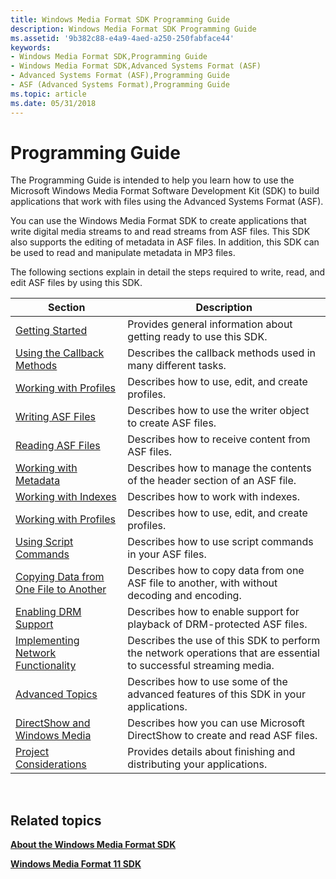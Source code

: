 ```yaml
---
title: Windows Media Format SDK Programming Guide
description: Windows Media Format SDK Programming Guide
ms.assetid: '9b382c88-e4a9-4aed-a250-250fabface44'
keywords:
- Windows Media Format SDK,Programming Guide
- Windows Media Format SDK,Advanced Systems Format (ASF)
- Advanced Systems Format (ASF),Programming Guide
- ASF (Advanced Systems Format),Programming Guide
ms.topic: article
ms.date: 05/31/2018
---
```


# Programming Guide

The Programming Guide is intended to help you learn how to use the Microsoft Windows Media Format Software Development Kit (SDK) to build applications that work with files using the Advanced Systems Format (ASF).

You can use the Windows Media Format SDK to create applications that write digital media streams to and read streams from ASF files. This SDK also supports the editing of metadata in ASF files. In addition, this SDK can be used to read and manipulate metadata in MP3 files.

The following sections explain in detail the steps required to write, read, and edit ASF files by using this SDK.



| Section                                                                            | Description                                                                                                       |
|------------------------------------------------------------------------------------|-------------------------------------------------------------------------------------------------------------------|
| [Getting Started](getting-started.md)                                             | Provides general information about getting ready to use this SDK.                                                 |
| [Using the Callback Methods](using-the-callback-methods.md)                       | Describes the callback methods used in many different tasks.                                                      |
| [Working with Profiles](working-with-profiles.md)                                 | Describes how to use, edit, and create profiles.                                                                  |
| [Writing ASF Files](writing-asf-files.md)                                         | Describes how to use the writer object to create ASF files.                                                       |
| [Reading ASF Files](reading-asf-files.md)                                         | Describes how to receive content from ASF files.                                                                  |
| [Working with Metadata](working-with-metadata.md)                                 | Describes how to manage the contents of the header section of an ASF file.                                        |
| [Working with Indexes](working-with-indexes.md)                                   | Describes how to work with indexes.                                                                               |
| [Working with Profiles](working-with-profiles.md)                                 | Describes how to use, edit, and create profiles.                                                                  |
| [Using Script Commands](using-script-commands.md)                                 | Describes how to use script commands in your ASF files.                                                           |
| [Copying Data from One File to Another](copying-data-from-one-file-to-another.md) | Describes how to copy data from one ASF file to another, with without decoding and encoding.                      |
| [Enabling DRM Support](enabling-drm-support.md)                                   | Describes how to enable support for playback of DRM-protected ASF files.                                          |
| [Implementing Network Functionality](implementing-network-functionality.md)       | Describes the use of this SDK to perform the network operations that are essential to successful streaming media. |
| [Advanced Topics](advanced-topics.md)                                             | Describes how to use some of the advanced features of this SDK in your applications.                              |
| [DirectShow and Windows Media](directshow-and-windows-media.md)                   | Describes how you can use Microsoft DirectShow to create and read ASF files.                                      |
| [Project Considerations](project-considerations.md)                               | Provides details about finishing and distributing your applications.                                              |



 

## Related topics

<dl> <dt>

[**About the Windows Media Format SDK**](about-the-windows-media-format-sdk.md)
</dt> <dt>

[**Windows Media Format 11 SDK**](windows-media-format-11-sdk.md)
</dt> </dl>

 

 




